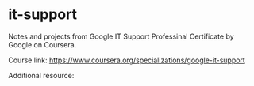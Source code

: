 # it-support

Notes and projects from Google IT Support Professinal Certificate by Google on Coursera.

Course link: https://www.coursera.org/specializations/google-it-support

Additional resource: <link to one drive to be updated>
